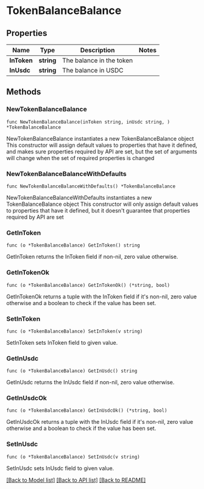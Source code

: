 # TokenBalanceBalance

## Properties

Name | Type | Description | Notes
------------ | ------------- | ------------- | -------------
**InToken** | **string** | The balance in the token | 
**InUsdc** | **string** | The balance in USDC | 

## Methods

### NewTokenBalanceBalance

`func NewTokenBalanceBalance(inToken string, inUsdc string, ) *TokenBalanceBalance`

NewTokenBalanceBalance instantiates a new TokenBalanceBalance object
This constructor will assign default values to properties that have it defined,
and makes sure properties required by API are set, but the set of arguments
will change when the set of required properties is changed

### NewTokenBalanceBalanceWithDefaults

`func NewTokenBalanceBalanceWithDefaults() *TokenBalanceBalance`

NewTokenBalanceBalanceWithDefaults instantiates a new TokenBalanceBalance object
This constructor will only assign default values to properties that have it defined,
but it doesn't guarantee that properties required by API are set

### GetInToken

`func (o *TokenBalanceBalance) GetInToken() string`

GetInToken returns the InToken field if non-nil, zero value otherwise.

### GetInTokenOk

`func (o *TokenBalanceBalance) GetInTokenOk() (*string, bool)`

GetInTokenOk returns a tuple with the InToken field if it's non-nil, zero value otherwise
and a boolean to check if the value has been set.

### SetInToken

`func (o *TokenBalanceBalance) SetInToken(v string)`

SetInToken sets InToken field to given value.


### GetInUsdc

`func (o *TokenBalanceBalance) GetInUsdc() string`

GetInUsdc returns the InUsdc field if non-nil, zero value otherwise.

### GetInUsdcOk

`func (o *TokenBalanceBalance) GetInUsdcOk() (*string, bool)`

GetInUsdcOk returns a tuple with the InUsdc field if it's non-nil, zero value otherwise
and a boolean to check if the value has been set.

### SetInUsdc

`func (o *TokenBalanceBalance) SetInUsdc(v string)`

SetInUsdc sets InUsdc field to given value.



[[Back to Model list]](../README.md#documentation-for-models) [[Back to API list]](../README.md#documentation-for-api-endpoints) [[Back to README]](../README.md)


